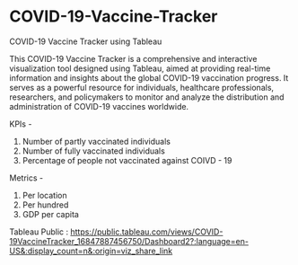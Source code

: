 # COVID-19-Vaccine-Tracker

COVID-19 Vaccine Tracker using Tableau

This COVID-19 Vaccine Tracker is a comprehensive and interactive visualization tool designed using Tableau, aimed at providing real-time information and insights about the global COVID-19 vaccination progress. It serves as a powerful resource for individuals, healthcare professionals, researchers, and policymakers to monitor and analyze the distribution and administration of COVID-19 vaccines worldwide.

KPIs -
1. Number of partly vaccinated individuals
2. Number of fully vaccinated individuals
3. Percentage of people not vaccinated against COIVD - 19

Metrics -
1. Per location
2. Per hundred
3. GDP per capita

Tableau Public : https://public.tableau.com/views/COVID-19VaccineTracker_16847887456750/Dashboard2?:language=en-US&:display_count=n&:origin=viz_share_link
